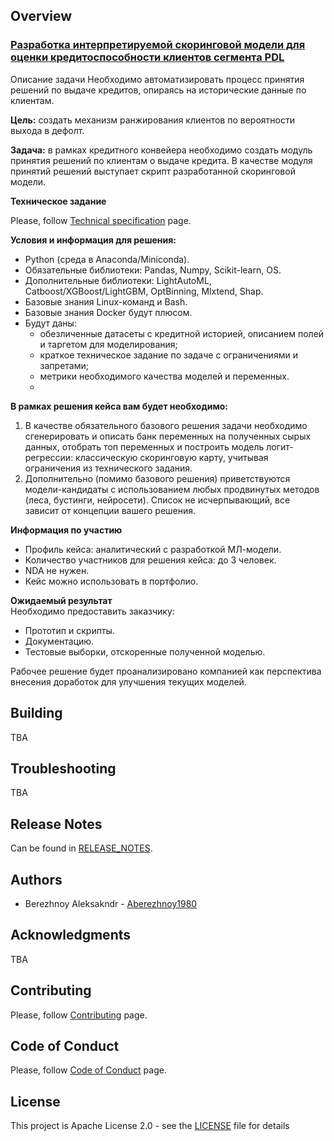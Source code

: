 ## Overview
### [Разработка интерпретируемой скоринговой модели для оценки кредитоспособности клиентов сегмента PDL](docs/Презентация_кейса.pdf)

Описание задачи
Необходимо автоматизировать процесс принятия решений по выдаче кредитов, опираясь на исторические данные по клиентам.

**Цель:** создать механизм ранжирования клиентов по вероятности выхода в дефолт.

**Задача:** в рамках кредитного конвейера необходимо создать модуль принятия решений по клиентам о выдаче кредита. В качестве модуля принятий решений выступает скрипт разработанной скоринговой модели.

**Техническое задание**

Please, follow [Technical specification](docs/Описание_ТЗ.pdf) page.

**Условия и информация для решения:**

* Python (среда в Anaconda/Miniconda).
* Обязательные библиотеки: Pandas, Numpy, Scikit-learn, OS.
* Дополнительные библиотеки: LightAutoML, Catboost/XGBoost/LightGBM, OptBinning, Mlxtend, Shap.
* Базовые знания Linux-команд и Bash.
* Базовые знания Docker будут плюсом.
* Будут даны:
  * обезличенные датасеты с кредитной историей, описанием полей и таргетом для моделирования;
  * краткое техническое задание по задаче с ограничениями и запретами;
  * метрики необходимого качества моделей и переменных.
  * 
**В рамках решения кейса вам будет необходимо:**

1. В качестве обязательного базового решения задачи необходимо сгенерировать и описать банк переменных на полученных сырых данных, отобрать топ переменных и построить модель логит-регрессии: классическую скоринговую карту, учитывая ограничения из технического задания.
2. Дополнительно (помимо базового решения) приветствуются модели-кандидаты с использованием любых продвинутых методов (леса, бустинги, нейросети).
Список не исчерпывающий, все зависит от концепции вашего решения.

**Информация по участию**

* Профиль кейса: аналитический с разработкой МЛ-модели.
* Количество участников для решения кейса: до 3 человек.
* NDA не нужен.
* Кейс можно использовать в портфолио.
  
**Ожидаемый результат** <br>
Необходимо предоставить заказчику:

* Прототип и скрипты.
* Документацию.
* Тестовые выборки, отскоренные полученной моделью.

Рабочее решение будет проанализировано компанией как перспектива внесения доработок для улучшения текущих моделей.

## Building
TBA

## Troubleshooting
TBA

## Release Notes
Can be found in [RELEASE_NOTES](RELEASE_NOTES.md).

## Authors
* Berezhnoy Aleksakndr - [Aberezhnoy1980](https://github.com/Aberezhnoy1980)

## Acknowledgments
TBA

## Contributing
Please, follow [Contributing](CONTRIBUTING.md) page.

## Code of Conduct
Please, follow [Code of Conduct](CODE_OF_CONDUCT.md) page.

## License
This project is Apache License 2.0 - see the [LICENSE](LICENSE) file for details
